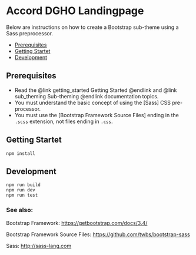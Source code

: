 # Accord DGHO Landingpage

Below are instructions on how to create a Bootstrap sub-theme using a Sass
preprocessor.

- [Prerequisites](#prerequisites)
- [Getting Startet](#setup)
- [Development](#Development)

## Prerequisites
 
- Read the @link getting_started Getting Started @endlink and
  @link sub_theming Sub-theming @endlink documentation topics.
- You must understand the basic concept of using the [Sass] CSS pre-processor.
- You must use the [Bootstrap Framework Source Files] ending in the `.scss`
  extension, not files ending in `.css`.

## Getting Startet

```start
npm install
```

## Development

```commands
npm run build
npm run dev
npm run test
```

### See also:

Bootstrap Framework: https://getbootstrap.com/docs/3.4/ 

Bootstrap Framework Source Files: https://github.com/twbs/bootstrap-sass 

Sass: http://sass-lang.com
 
